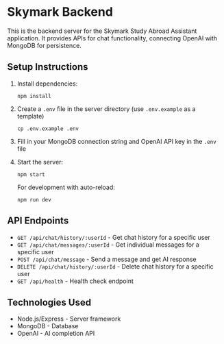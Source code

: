
# Skymark Backend

This is the backend server for the Skymark Study Abroad Assistant application. It provides APIs for chat functionality, connecting OpenAI with MongoDB for persistence.

## Setup Instructions

1. Install dependencies:
   ```
   npm install
   ```

2. Create a `.env` file in the server directory (use `.env.example` as a template)
   ```
   cp .env.example .env
   ```

3. Fill in your MongoDB connection string and OpenAI API key in the `.env` file

4. Start the server:
   ```
   npm start
   ```
   
   For development with auto-reload:
   ```
   npm run dev
   ```

## API Endpoints

- `GET /api/chat/history/:userId` - Get chat history for a specific user
- `GET /api/chat/messages/:userId` - Get individual messages for a specific user
- `POST /api/chat/message` - Send a message and get AI response
- `DELETE /api/chat/history/:userId` - Delete chat history for a specific user
- `GET /api/health` - Health check endpoint

## Technologies Used

- Node.js/Express - Server framework
- MongoDB - Database
- OpenAI - AI completion API
